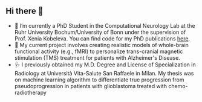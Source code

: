 ## Hi there 👋

- 🧠 I’m currently a PhD Student in the Computational Neurology Lab at the Ruhr University Bochum/University of Bonn under the supervision of Prof. Xenia Kobeleva. You can find code for my PhD publications [here](https://github.com/computational-neurology).
- 🥅 My current project involves creating realistic models of whole-brain functional activity (e.g., fMRI) to personalize trans-cranial magnetic stimulation (TMS) treatment for patients with Alzheimer's Disease. 
- 🩺 I previously obtained my M.D. Degree and License of Specialization in Radiology at Università Vita-Salute San Raffaele in Milan. My thesis was on machine learning algorithm to differentiate true progression from pseudoprogression in patients with glioblastoma treated with chemo-radiotherapy



<!--
**riccardoleone1991/riccardoleone1991** is a ✨ _special_ ✨ repository because its `README.md` (this file) appears on your GitHub profile.

Here are some ideas to get you started:

- 🔭 I’m currently working on ...
- 🌱 I’m currently learning ...
- 👯 I’m looking to collaborate on ...
- 🤔 I’m looking for help with ...
- 💬 Ask me about ...
- 📫 How to reach me: ...
- 😄 Pronouns: ...
- ⚡ Fun fact: ...
-->
